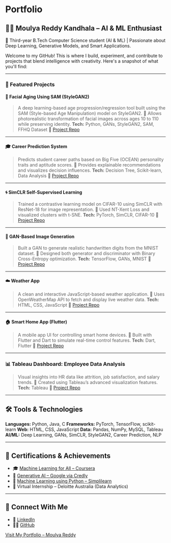 # Portfolio

## 👩‍💻 Moulya Reddy Kandhala – AI & ML Enthusiast

🚀 Third-year B.Tech Computer Science student (AI & ML) | Passionate about Deep Learning, Generative Models, and Smart Applications.

Welcome to my GitHub! This is where I build, experiment, and contribute to projects that blend intelligence with creativity. Here's a snapshot of what you'll find:

---

### 🔬 Featured Projects

#### 🧠 Facial Aging Using SAM (StyleGAN2)

> A deep learning-based age progression/regression tool built using the SAM (Style-based Age Manipulation) model on StyleGAN2.
> 📌 Allows photorealistic transformation of facial images across ages 10 to 110 while preserving identity.
> **Tech:** Python, GANs, StyleGAN2, SAM, FFHQ Dataset
> 🔗 [Project Repo](https://github.com/Moulya-Reddy/Facial_Aging_Using_SAM)

---

#### 🎓 Career Prediction System

> Predicts student career paths based on Big Five (OCEAN) personality traits and aptitude scores.
> 📌 Provides explainable recommendations and visualizes decision influences.
> **Tech:** Decision Tree, Scikit-learn, Data Analysis
> 🔗 [Project Repo](https://github.com/Moulya-Reddy/Career_Prediction_Machine_Learning_Random_Forest)

---

#### 🌀 SimCLR Self-Supervised Learning

> Trained a contrastive learning model on CIFAR-10 using SimCLR with ResNet-18 for image representation.
> 📌 Used NT-Xent Loss and visualized clusters with t-SNE.
> **Tech:** PyTorch, SimCLR, CIFAR-10
> 🔗 [Project Repo](https://github.com/Moulya-Reddy/SimCLR_Self-Supervised_Learning)

---

#### 🧾 GAN-Based Image Generation

> Built a GAN to generate realistic handwritten digits from the MNIST dataset.
> 📌 Designed both generator and discriminator with Binary Cross-Entropy optimization.
> **Tech:** TensorFlow, GANs, MNIST
> 🔗 [Project Repo](https://github.com/Moulya-Reddy/Generative_Adversarial_Network_for_Image_Generation)

---

#### ☁️ Weather App

> A clean and interactive JavaScript-based weather application.
> 📌 Uses OpenWeatherMap API to fetch and display live weather data.
> **Tech:** HTML, CSS, JavaScript
> 🔗 [Project Repo](https://github.com/Moulya-Reddy/Weather_App)

---

#### 🏠 Smart Home App (Flutter)

> A mobile app UI for controlling smart home devices.
> 📌 Built with Flutter and Dart to simulate real-time control features.
> **Tech:** Dart, Flutter
> 🔗 [Project Repo](https://github.com/Moulya-Reddy/Smart_Home_App_Dart_Flutter)

---

### 📊 Tableau Dashboard: Employee Data Analysis

> Visual insights into HR data like attrition, job satisfaction, and salary trends.
> 📌 Created using Tableau’s advanced visualization features.
> **Tech:** Tableau
> 🔗 [Project Repo](https://github.com/Moulya-Reddy/Tableau_Employee_Data_Analysis_Project)

---

## 🛠️ Tools & Technologies

**Languages:** Python, Java, C
**Frameworks:** PyTorch, TensorFlow, scikit-learn
**Web:** HTML, CSS, JavaScript
**Data:** Pandas, NumPy, MySQL, Tableau
**AI/ML:** Deep Learning, GANs, SimCLR, StyleGAN2, Career Prediction, NLP

---

## 📜 Certifications & Achievements

* 🎓 [Machine Learning for All – Coursera](https://www.coursera.org/account/accomplishments/verify/QDJUTHFHWJ81)
* 🔮 [Generative AI – Google via Credly](https://www.credly.com/badges/6a70a3fb-f164-45a1-b3a1-08f6230d8f08/public_url)
* 🐍 [Machine Learning using Python – Simplilearn](https://simpli-web.app.link/e/z84yrudEZSb)
* 🧪 Virtual Internship – Deloitte Australia (Data Analytics)

---

## 🔗 Connect With Me

* 💼 [LinkedIn](http://www.linkedin.com/in/moulya-reddy-6700272b7)
* 👩‍💻 [GitHub](https://github.com/Moulya-Reddy)


[Visit My Portfolio – Moulya Reddy](https://studentname-ai-ml-portfo-4um2lx4.gamma.site/)
